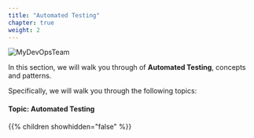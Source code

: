 ```yaml
---
title: "Automated Testing"
chapter: true
weight: 2
---
```


![MyDevOpsTeam](/images/MyDevOpsTeam-Logo.png?width=20pc)

In this section, we will walk you through of **Automated Testing**, concepts and patterns.

Specifically, we will walk you through the following topics:

#### Topic: Automated Testing

{{% children showhidden="false" %}}
